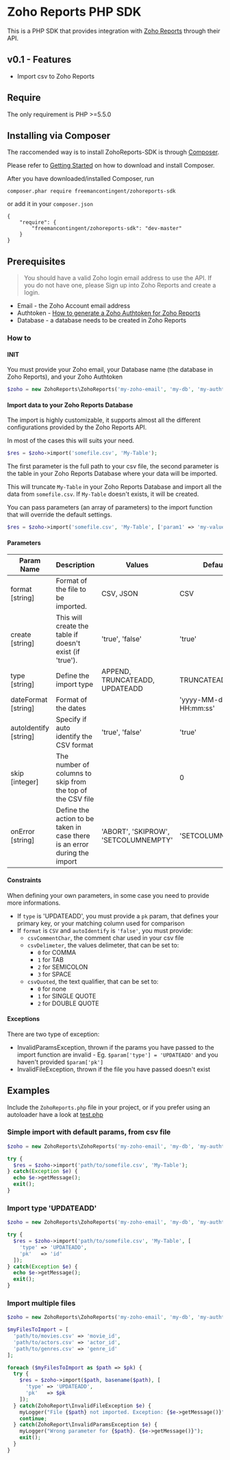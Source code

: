 # Zoho Reports PHP SDK

This is a PHP SDK that provides integration with [Zoho Reports](https://www.zoho.com/reports/) through their API.

## v0.1 - Features
- Import csv to Zoho Reports

## Require
The only requirement is PHP >=5.5.0

## Installing via Composer

The raccomended way is to install ZohoReports-SDK is through [Composer](https://getcomposer.org/).

Please refer to [Getting Started](https://getcomposer.org/doc/00-intro.md) on how to download and install Composer.

After you have downloaded/installed Composer, run
````
composer.phar require freemancontingent/zohoreports-sdk
````

or add it in your `composer.json`
````
{
    "require": {
        "freemancontingent/zohoreports-sdk": "dev-master"
    }
}
````

## Prerequisites

> You should have a valid Zoho login email address to use the API. If you do not have one, please Sign up into Zoho Reports and create a login.

- Email - the Zoho Account email address
- Authtoken  - [How to generate a Zoho Authtoken for Zoho Reports](https://zohoreportsapi.wiki.zoho.com/Prerequisites.html#browser-mode)
- Database - a database needs to be created in Zoho Reports


### How to

#### INIT

You must provide your Zoho email, your Database name (the database in Zoho Reports), and your Zoho Authtoken
````php
$zoho = new ZohoReports\ZohoReports('my-zoho-email', 'my-db', 'my-authtoken');
````

#### Import data to your Zoho Reports Database
The import is highly customizable, it supports almost all the different configurations provided by the Zoho Reports API.

In most of the cases this will suits your need.

````php
$res = $zoho->import('somefile.csv', 'My-Table');
````

The first parameter is the full path to your csv file, the second parameter is the table in your Zoho Reports Database where your data will be imported.

This will truncate `My-Table` in your Zoho Reports Database and import all the data from `somefile.csv`. If `My-Table` doesn't exists, it will be created.

You can pass parameters (an array of parameters) to the import function that will override the default settings.

````php
$res = $zoho->import('somefile.csv', 'My-Table', ['param1' => 'my-value', ...]);
````

#### Parameters

Param Name | Description | Values | Default
------------ | ------------- | ------------- | -------------
format [string] | Format of the file to be imported. | CSV, JSON | CSV
create [string] | This will create the table if doesn't exist (if 'true'). | 'true', 'false' | 'true'
type [string] | Define the import type | APPEND, TRUNCATEADD, UPDATEADD | TRUNCATEADD
dateFormat [string] | Format of the dates | | 'yyyy-MM-dd HH:mm:ss'
autoIdentify [string] | Specify if auto identify the CSV format | 'true', 'false' | 'true'
skip [integer] | The number of columns to skip from the top of the CSV file | | 0
onError [string] | Define the action to be taken in case there is an error during the import | 'ABORT', 'SKIPROW', 'SETCOLUMNEMPTY' | 'SETCOLUMNEMPTY'


#### Constraints

When defining your own parameters, in some case you need to provide more informations.

- If `type` is 'UPDATEADD', you must provide a `pk` param, that defines your primary key, or your matching column used for comparison
- If `format` is `CSV` and `autoIdentify` is `'false'`, you must provide:
    - `csvCommentChar`, the comment char used in your csv file
    - `csvDelimeter`, the values delimeter, that can be set to:
        - `0` for COMMA
        - `1` for TAB
        - `2` for SEMICOLON
        - `3` for SPACE
    - `csvQuoted`, the text qualifier, that can be set to:
        - `0` for none
        - `1` for SINGLE QUOTE
        - `2` for DOUBLE QUOTE


#### Exceptions
There are two type of exception:

- InvalidParamsException, thrown if the params you have passed to the import function are invalid - Eg. `$param['type'] = 'UPDATEADD'` and you haven't provided `$param['pk']`
- InvalidFileException, thrown if the file you have passed doesn't exist


## Examples

Include the `ZohoReports.php` file in your project, or if you prefer using an autoloader have a look at [test.php](https://github.com/freemancontingent/zohoreports-sdk/blob/master/tests/test.php)

### Simple import with default params, from csv file


````php
$zoho = new ZohoReports\ZohoReports('my-zoho-email', 'my-db', 'my-authtoken');

try {
  $res = $zoho->import('path/to/somefile.csv', 'My-Table');
} catch(Exception $e) {
  echo $e->getMessage();
  exit();
}
````

### Import type 'UPDATEADD'

````php
$zoho = new ZohoReports\ZohoReports('my-zoho-email', 'my-db', 'my-authtoken');

try {
  $res = $zoho->import('path/to/somefile.csv', 'My-Table', [
    'type' => 'UPDATEADD',
    'pk'   => 'id'
  ]);
} catch(Exception $e) {
  echo $e->getMessage();
  exit();
}
````

### Import multiple files

````php
$zoho = new ZohoReports\ZohoReports('my-zoho-email', 'my-db', 'my-authtoken');

$myFilesToImport = [
  'path/to/movies.csv' => 'movie_id',
  'path/to/actors.csv' => 'actor_id',
  'path/to/genres.csv' => 'genre_id'
];

foreach ($myFilesToImport as $path => $pk) {
  try {
    $res = $zoho->import($path, basename($path), [
      'type' => 'UPDATEADD',
      'pk'   => $pk
    ]);
  } catch(ZohoReport\InvalidFileException $e) {
    myLogger("File {$path} not imported. Exception: {$e->getMessage()}");
    continue;
  } catch(ZohoReport\InvalidParamsException $e) {
    myLogger("Wrong parameter for {$path}. {$e->getMessage()}");
    exit();
  }
}
````
